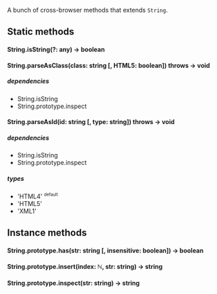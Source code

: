 A bunch of cross-browser methods that extends `String`.

## Static methods
#### String.isString(?: any) -> boolean
#### String.parseAsClass(class: string [, HTML5: boolean]) throws -> void
##### dependencies
- String.isString
- String.prototype.inspect

#### String.parseAsId(id: string [, type: string]) throws -> void
##### dependencies
- String.isString
- String.prototype.inspect

##### types
  - 'HTML4' <sup><small>default</small></sup>
  - 'HTML5'
  - 'XML1'

## Instance methods
#### String.prototype.has(str: string [, insensitive: boolean]) -> boolean
#### String.prototype.insert(index: ℕ, str: string) -> string
#### String.prototype.inspect(str: string) -> string
